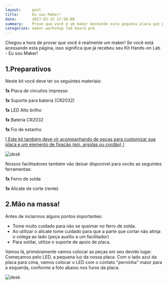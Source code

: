 ```yaml
---
layout:     post
title:      Eu sou Maker!
date:       2017-03-15 17:50:00
summary:    Prove que você é um maker montando esta pequena placa que pode ser um broche, um colar ou um chaveiro.
categories: maker workshop led board pcb
---
```


Chegou a hora de provar que você é realmente um maker! 
Se você está acessando esta página, isso significa que já recebeu seu Kit Hands-on Lab - Eu sou Maker!

## 1.Preparativos

Neste kit você deve ter os seguintes materiais:

  __1x__ Placa de circuitos impresso
  
  __1x__ Suporte para bateria (CR2032)
  
  __1x__ LED Alto brilho
  
  __1x__ Bateria CR2032
  
  __1x__ Fio de estanho
  
[<ins> Este kit também deve vir acompanhando de peças para customizar sua placa e um elemento de fixação (pin, argolas ou cordão) <ins>]

_![desk](https://cloud.githubusercontent.com/assets/14774714/25358245/23d1f140-2917-11e7-8634-94229762d5ab.JPG)_ 
 
Nossos facilitadores também vão deixar disponível para vocês as seguintes ferramentas:

  __1x__ Ferro de solda
  
  __1x__ Alicate de corte (rente)
    
    
## 2.Mão na massa!

Antes de inciarmos alguns pontos importantes:
  * Tome muito cuidado para não se queimar no ferro de solda.
  * Ao utilizar o alicate tome cuidado para que a parte que cortar não atinja o colega ao lado (peça auxílio a um facilitador)
  * Para soldar, utilize o suporte de apoio de placa.
  
Vamos lá, primeiramente vamos colocar as peças em seu devido lugar. Começamos pelo LED, a pequena luz da nossa placa.
Com o lado azul da placa para cima, vamos colocar o LED com o contato "perninha" maior para a esquerda, conforme a foto abaixo nos furos da placa:

![desk](https://cloud.githubusercontent.com/assets/14774714/25358304/569844da-2917-11e7-8fdd-6665318dda74.JPG)

  
  
